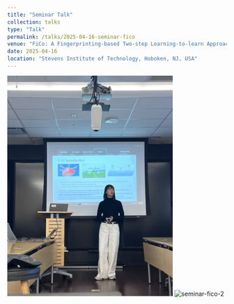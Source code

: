 ```yaml
---
title: "Seminar Talk"
collection: talks
type: "Talk"
permalink: /talks/2025-04-16-seminar-fico
venue: "FiCo: A Fingerprinting-based Two-step Learning-to-learn Approach Combing Vibration and 5G Communication for UAV Classification"
date: 2025-04-16
location: "Stevens Institute of Technology, Hoboken, NJ, USA"
---
```

<img src="../images/2025-04-16-talk-seminar-1.jpg" alt="seminar-fico-1" width="380"> <img src="../images/2025-04-16-talk-seminar-2.jpg" alt="seminar-fico-2" width="450">



